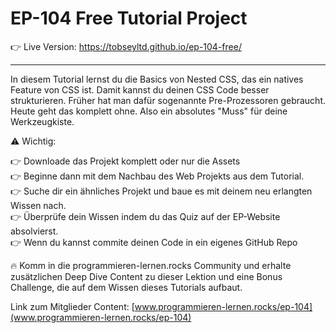 # EP-104 Free Tutorial Project

👉 Live Version: https://tobseyltd.github.io/ep-104-free/

---

In diesem Tutorial lernst du die Basics von Nested CSS, das ein natives Feature
von CSS ist. Damit kannst du deinen CSS Code besser strukturieren. Früher hat man
dafür sogenannte Pre-Prozessoren gebraucht. Heute geht das komplett ohne. Also ein
absolutes "Muss" für deine Werkzeugkiste.

⚠️ Wichtig:

👉 Downloade das Projekt komplett oder nur die Assets<br />
👉 Beginne dann mit dem Nachbau des Web Projekts aus dem Tutorial.<br />
👉 Suche dir ein ähnliches Projekt und baue es mit deinem neu erlangten Wissen nach.<br />
👉 Überprüfe dein Wissen indem du das Quiz auf der EP-Website absolvierst.<br />
👉 Wenn du kannst commite deinen Code in ein eigenes GitHub Repo<br />

🔥 Komm in die programmieren-lernen.rocks Community und erhalte zusätzlichen Deep Dive Content zu
dieser Lektion und eine Bonus Challenge, die auf dem Wissen dieses Tutorials aufbaut.

Link zum Mitglieder Content:
[www.programmieren-lernen.rocks/ep-104](www.programmieren-lernen.rocks/ep-104)
